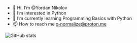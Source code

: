 - 👋 Hi, I’m @Yordan Nikolov
- 👀 I’m interested in Python
- 🌱 I’m currently learning Programming Basics with Python
- 📫 How to reach me x-normalize@proton.me

![GitHub stats](https://github-readme-stats.vercel.app/api?username=x-normalize&theme=codeSTACKr&show_icons=true)
